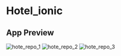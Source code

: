 # Hotel_ionic

<h2>App Preview</h2>

![hote_repo_1](https://user-images.githubusercontent.com/90751248/164372484-0716bd94-99ab-49ba-a3e1-0c04741c6824.png)
![hote_repo_2](https://user-images.githubusercontent.com/90751248/164372498-5f2e4481-131c-424c-acfc-1f6eb7bfc95c.png)
![hote_repo_3](https://user-images.githubusercontent.com/90751248/164372504-7a5875fc-84b8-447b-b5bb-25cd3ee4643a.png)
